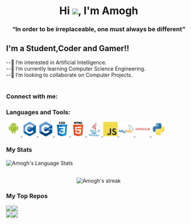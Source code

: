 <h1 align="center">Hi <img src="https://raw.githubusercontent.com/MartinHeinz/MartinHeinz/master/wave.gif" width="30px">, I'm Amogh</h1>
<h3 align="center">“In order to be irreplaceable, one must always be different”</h3>

## I'm a Student,Coder and Gamer!!
--👀 I’m interested in Artificial Intelligence.<br/>
--🌱 I’m currently learning Computer Science Engineering.<br/>
--💞️ I’m looking to collaborate on Computer Projects.<br/>
<br/>

### Connect with me:


### Languages and Tools:

<p align="left"> <a href="https://developer.android.com" target="_blank" rel="noreferrer"> <img src="https://raw.githubusercontent.com/devicons/devicon/master/icons/android/android-original-wordmark.svg" alt="android" width="40" height="40"/> </a> <a href="https://www.cprogramming.com/" target="_blank" rel="noreferrer"> <img src="https://raw.githubusercontent.com/devicons/devicon/master/icons/c/c-original.svg" alt="c" width="40" height="40"/> </a> <a href="https://www.w3schools.com/cpp/" target="_blank" rel="noreferrer"> <img src="https://raw.githubusercontent.com/devicons/devicon/master/icons/cplusplus/cplusplus-original.svg" alt="cplusplus" width="40" height="40"/> </a> <a href="https://www.w3schools.com/css/" target="_blank" rel="noreferrer"> <img src="https://raw.githubusercontent.com/devicons/devicon/master/icons/css3/css3-original-wordmark.svg" alt="css3" width="40" height="40"/> </a> <a href="https://www.w3.org/html/" target="_blank" rel="noreferrer"> <img src="https://raw.githubusercontent.com/devicons/devicon/master/icons/html5/html5-original-wordmark.svg" alt="html5" width="40" height="40"/> </a> <a href="https://www.java.com" target="_blank" rel="noreferrer"> <img src="https://raw.githubusercontent.com/devicons/devicon/master/icons/java/java-original.svg" alt="java" width="40" height="40"/> </a> <a href="https://developer.mozilla.org/en-US/docs/Web/JavaScript" target="_blank" rel="noreferrer"> <img src="https://raw.githubusercontent.com/devicons/devicon/master/icons/javascript/javascript-original.svg" alt="javascript" width="40" height="40"/> </a> <a href="https://www.mysql.com/" target="_blank" rel="noreferrer"> <img src="https://raw.githubusercontent.com/devicons/devicon/master/icons/mysql/mysql-original-wordmark.svg" alt="mysql" width="40" height="40"/> </a> <a href="https://www.oracle.com/" target="_blank" rel="noreferrer"> <img src="https://raw.githubusercontent.com/devicons/devicon/master/icons/oracle/oracle-original.svg" alt="oracle" width="40" height="40"/> </a> <a href="https://www.python.org" target="_blank" rel="noreferrer"> <img src="https://raw.githubusercontent.com/devicons/devicon/master/icons/python/python-original.svg" alt="python" width="40" height="40"/> </a> </p>

              
### My Stats

   
  <img align="center" alt="Amogh's Language Stats" src="https://github-readme-stats.vercel.app/api/top-langs/?username=amoghsbharadwaj&theme=radical&layout=compact" />
  
  </br>
  <br/>
  <p align="center">
        <img alt="Amogh's streak" src="https://github-readme-streak-stats.herokuapp.com/?user=amoghsbharadwaj&theme=black-ice&hide_border=true&stroke=0000&background=060A0CD0"/>
    </a>
</p>

### My Top Repos
<img align="left" src="https://github-readme-stats.vercel.app/api/pin/?username=amoghsbharadwaj&theme=radical&repo=AI-ML-Colon-Cancer" />
<img align="left" src="https://github-readme-stats.vercel.app/api/pin/?username=amoghsbharadwaj&theme=radical&repo=Covid-Bed-Slot-Booking-System" /> <br/>
<img align="left" src="https://github-readme-stats.vercel.app/api/pin/?username=amoghsbharadwaj&theme=radical&repo=Weather-Application" /> 
<img align="left" src="https://github-readme-stats.vercel.app/api/pin/?username=amoghsbharadwaj&theme=radical&repo=Jumping-Box" /> <br/>


